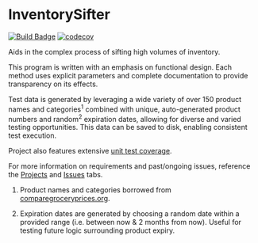 # InventorySifter

[![Build Badge](https://travis-ci.org/AnthonyWhitakerJr/InventorySifter.svg?branch=master)](https://travis-ci.org/AnthonyWhitakerJr/InventorySifter) [![codecov](https://codecov.io/gh/AnthonyWhitakerJr/InventorySifter/branch/master/graph/badge.svg)](https://codecov.io/gh/AnthonyWhitakerJr/InventorySifter)

Aids in the complex process of sifting high volumes of inventory.

This program is written with an emphasis on functional design. Each method uses explicit parameters and complete documentation to provide transparency on its effects.

Test data is generated by leveraging a wide variety of over 150 product names and categories<sup>1</sup> combined with unique, auto-generated product numbers and random<sup>2</sup> expiration dates, allowing for diverse and varied testing opportunities. This data can be saved to disk, enabling consistent test execution.

Project also features extensive [unit test coverage](https://codecov.io/gh/AnthonyWhitakerJr/InventorySifter).

For more information on requirements and past/ongoing issues, reference the [Projects](https://github.com/AnthonyWhitakerJr/InventorySifter/projects) and [Issues](https://github.com/AnthonyWhitakerJr/InventorySifter/issues?utf8=✓&q=is%3Aissue) tabs.

1. Product names and categories borrowed from [comparegroceryprices.org](http://www.comparegroceryprices.org/search/complete-grocery-list-by-category.shtml).

2. Expiration dates are generated by choosing a random date within a provided range (i.e. between now & 2 months from now). Useful for testing future logic surrounding product expiry.
